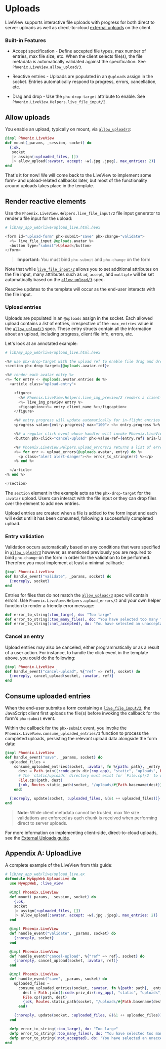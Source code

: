 # Uploads

LiveView supports interactive file uploads with progress for
both direct to server uploads as well as direct-to-cloud
[external uploads](uploads-external.html) on the client.

### Built-in Features

  * Accept specification - Define accepted file types, max
    number of entries, max file size, etc. When the client
    selects file(s), the file metadata is automatically
    validated against the specification. See
    `Phoenix.LiveView.allow_upload/3`.

  * Reactive entries - Uploads are populated in an
    `@uploads` assign in the socket. Entries automatically
    respond to progress, errors, cancellation, etc.

  * Drag and drop - Use the `phx-drop-target` attribute to
    enable. See `Phoenix.LiveView.Helpers.live_file_input/2`.

## Allow uploads

You enable an upload, typically on mount, via [`allow_upload/3`]:

```elixir
@impl Phoenix.LiveView
def mount(_params, _session, socket) do
  {:ok,
   socket
   |> assign(:uploaded_files, [])
   |> allow_upload(:avatar, accept: ~w(.jpg .jpeg), max_entries: 2)}
end
```

That's it for now! We will come back to the LiveView to
implement some form- and upload-related callbacks later, but
most of the functionality around uploads takes place in the
template.

## Render reactive elements

Use the `Phoenix.LiveView.Helpers.live_file_input/2` file
input generator to render a file input for the upload:

```elixir
# lib/my_app_web/live/upload_live.html.heex

<form id="upload-form" phx-submit="save" phx-change="validate">
  <%= live_file_input @uploads.avatar %>
  <button type="submit">Upload</button>
</form>
```

> **Important:** You must bind `phx-submit` and `phx-change` on the form.

Note that while [`live_file_input/2`]
allows you to set additional attributes on the file input,
many attributes such as `id`, `accept`, and `multiple` will
be set automatically based on the [`allow_upload/3`] spec.

Reactive updates to the template will occur as the end-user
interacts with the file input.

### Upload entries

Uploads are populated in an `@uploads` assign in the socket.
Each allowed upload contains a _list_ of entries,
irrespective of the `:max_entries` value in the
[`allow_upload/3`] spec. These entry structs contain all the
information about an upload, including progress, client file
info, errors, etc.

Let's look at an annotated example:

```elixir
# lib/my_app_web/live/upload_live.html.heex

<%# use phx-drop-target with the upload ref to enable file drag and drop %>
<section phx-drop-target={@uploads.avatar.ref}>

<%# render each avatar entry %>
<%= for entry <- @uploads.avatar.entries do %>
  <article class="upload-entry">

    <figure>
      <%# Phoenix.LiveView.Helpers.live_img_preview/2 renders a client-side preview %>
      <%= live_img_preview entry %>
      <figcaption><%= entry.client_name %></figcaption>
    </figure>

    <%# entry.progress will update automatically for in-flight entries %>
    <progress value={entry.progress} max="100"> <%= entry.progress %>% </progress>

    <%# a regular click event whose handler will invoke Phoenix.LiveView.cancel_upload/3 %>
    <button phx-click="cancel-upload" phx-value-ref={entry.ref} aria-label="cancel">&times;</button>

    <%# Phoenix.LiveView.Helpers.upload_errors/2 returns a list of error atoms %>
    <%= for err <- upload_errors(@uploads.avatar, entry) do %>
      <p class="alert alert-danger"><%= error_to_string(err) %></p>
    <% end %>

  </article>
<% end %>

</section>
```

The `section` element in the example acts as the
`phx-drop-target` for the `:avatar` upload. Users can interact
with the file input or they can drop files over the element
to add new entries.

Upload entries are created when a file is added to the form
input and each will exist until it has been consumed,
following a successfully completed upload.

### Entry validation

Validation occurs automatically based on any conditions
that were specified in [`allow_upload/3`] however, as
mentioned previously you are required to bind `phx-change`
on the form in order for the validation to be performed.
Therefore you must implement at least a minimal callback:

```elixir
@impl Phoenix.LiveView
def handle_event("validate", _params, socket) do
  {:noreply, socket}
end
```

Entries for files that do not match the [`allow_upload/3`]
spec will contain errors. Use
`Phoenix.LiveView.Helpers.upload_errors/2` and your own
helper function to render a friendly error message:

```elixir
def error_to_string(:too_large), do: "Too large"
def error_to_string(:too_many_files), do: "You have selected too many files"
def error_to_string(:not_accepted), do: "You have selected an unacceptable file type"
```

### Cancel an entry

Upload entries may also be canceled, either programmatically
or as a result of a user action. For instance, to handle the
click event in the template above, you could do the following:

```elixir
@impl Phoenix.LiveView
def handle_event("cancel-upload", %{"ref" => ref}, socket) do
  {:noreply, cancel_upload(socket, :avatar, ref)}
end
```

## Consume uploaded entries

When the end-user submits a form containing a [`live_file_input/2`],
the JavaScript client first uploads the file(s) before
invoking the callback for the form's `phx-submit` event.

Within the callback for the `phx-submit` event, you invoke
the `Phoenix.LiveView.consume_uploaded_entries/3` function
to process the completed uploads, persisting the relevant
upload data alongside the form data:

```elixir
@impl Phoenix.LiveView
def handle_event("save", _params, socket) do
  uploaded_files =
    consume_uploaded_entries(socket, :avatar, fn %{path: path}, _entry ->
      dest = Path.join([:code.priv_dir(:my_app), "static", "uploads", Path.basename(path)])
      # The `static/uploads` directory must exist for `File.cp!/2` to work.
      File.cp!(path, dest)
      {:ok, Routes.static_path(socket, "/uploads/#{Path.basename(dest)}")}
    end)

  {:noreply, update(socket, :uploaded_files, &(&1 ++ uploaded_files))}
end
```

> **Note**: While client metadata cannot be trusted, max file
> size validations are enforced as each chunk is received
> when performing direct to server uploads.

For more information on implementing client-side,
direct-to-cloud uploads, see the [External Uploads guide](uploads-external.md).

## Appendix A: UploadLive

A complete example of the LiveView from this guide:

```elixir
# lib/my_app_web/live/upload_live.ex
defmodule MyAppWeb.UploadLive do
  use MyAppWeb, :live_view

  @impl Phoenix.LiveView
  def mount(_params, _session, socket) do
    {:ok,
    socket
    |> assign(:uploaded_files, [])
    |> allow_upload(:avatar, accept: ~w(.jpg .jpeg), max_entries: 2)}
  end

  @impl Phoenix.LiveView
  def handle_event("validate", _params, socket) do
    {:noreply, socket}
  end

  @impl Phoenix.LiveView
  def handle_event("cancel-upload", %{"ref" => ref}, socket) do
    {:noreply, cancel_upload(socket, :avatar, ref)}
  end

  @impl Phoenix.LiveView
  def handle_event("save", _params, socket) do
    uploaded_files =
      consume_uploaded_entries(socket, :avatar, fn %{path: path}, _entry ->
        dest = Path.join([:code.priv_dir(:my_app), "static", "uploads", Path.basename(path)])
        File.cp!(path, dest)
        {:ok, Routes.static_path(socket, "/uploads/#{Path.basename(dest)}")}
      end)

    {:noreply, update(socket, :uploaded_files, &(&1 ++ uploaded_files))}
  end

  defp error_to_string(:too_large), do: "Too large"
  defp error_to_string(:too_many_files), do: "You have selected too many files"
  defp error_to_string(:not_accepted), do: "You have selected an unacceptable file type"
end
```

[`allow_upload/3`]: `Phoenix.LiveView.allow_upload/3`
[`live_file_input/2`]: `Phoenix.LiveView.Helpers.live_file_input/2`
